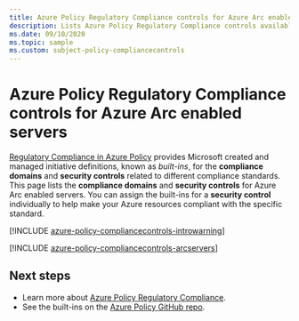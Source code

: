 ```yaml
---
title: Azure Policy Regulatory Compliance controls for Azure Arc enabled servers (preview)
description: Lists Azure Policy Regulatory Compliance controls available for Azure Arc enabled servers (preview). These built-in policy definitions provide common approaches to managing the compliance of your Azure resources.
ms.date: 09/10/2020
ms.topic: sample
ms.custom: subject-policy-compliancecontrols
---
```

# Azure Policy Regulatory Compliance controls for Azure Arc enabled servers

[Regulatory Compliance in Azure Policy](../../governance/policy/concepts/regulatory-compliance.md)
provides Microsoft created and managed initiative definitions, known as _built-ins_, for the
**compliance domains** and **security controls** related to different compliance standards. This
page lists the **compliance domains** and **security controls** for Azure Arc enabled servers. You can
assign the built-ins for a **security control** individually to help make your Azure resources
compliant with the specific standard.

[!INCLUDE [azure-policy-compliancecontrols-introwarning](../../../includes/policy/standards/intro-warning.md)]

[!INCLUDE [azure-policy-compliancecontrols-arcservers](../../../includes/policy/standards/byrp/microsoft.hybridcompute.md)]

## Next steps

- Learn more about [Azure Policy Regulatory Compliance](../../governance/policy/concepts/regulatory-compliance.md).
- See the built-ins on the [Azure Policy GitHub repo](https://github.com/Azure/azure-policy).
